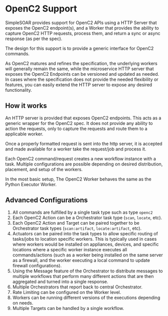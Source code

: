 # OpenC2 Support

SimpleSOAR provides support for OpenC2 APIs using a HTTP Server that exposes the OpenC2 endpoint(s), and a Worker that provides the ability to capture OpenC2 HTTP requests, process them, and return a sync or async response (as per the spec).

The design for this support is to provide a generic interface for OpenC2 commands.

As OpenC2 matures and refines the specification, the underlying workers will generally remain the same, while the microservice HTTP server that exposes the OpenC2 Endpoints can be versioned and updated as needed.  In cases where the specification does not provide the needed flexibility or features, you can easily extend the HTTP server to expose any desired functionality.

## How it works

An HTTP server is provided that exposes OpenC2 endpoints.  This acts as a generic wrapper for the OpenC2 spec.  It does not provide any ability to action the requests, only to capture the requests and route them to a applicable worker.

Once a properly formatted request is sent into the http server, it is accepted and made available for a worker take the request/job and process it.

Each OpenC2 command/request creates a new workflow instance with a task.  Multiple configurations are possible depending on desired distribution, placement, and setup of the workers.

In the most basic setup, The OpenC2 Worker behaves the same as the Python Executor Worker.


## Advanced Configurations

1. All commands are fulfilled by a single task type such as type `openc2`
1. Each OpenC2 Action can be a Orchestrator task type (`scan`, `locate`, etc).
1. Each OpenC2 Action and Target can be paired together to be Orchestrator task types (`scan:artifact`, `locate:artifact`, etc).
1. Actuators can be paired into the task types to allow specific routing of tasks/jobs to location specific workers.  This is typically used in cases where workers would be installed on appliances, devices, and specific locations where a specific worker instance executes all commands/actions (such as a worker being installed on the same server as a firewall, and the worker executing a local command to update firewall configurations). 
1. Using the Message feature of the Orchestrator to distribute messages to multiple workflows that perform many different actions that are then aggregated and turned into a single response.
1. Multiple Orchestrators that report back to central Orchestrator.
1. Rate Limiting can be configured on the Worker level.
1. Workers can be running different versions of the executions depending on needs.
1. Multiple Targets can be handled by a single workflow.